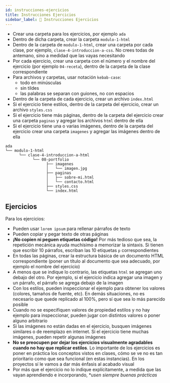 ```yaml
---
id: instrucciones-ejercicios
title: Instrucciones Ejercicios
sidebar_label: 🦾 Instrucciones Ejercicios
---
```


- Crear una carpeta para los ejercicios, por ejemplo `ada`
- Dentro de dicha carpeta, crear la carpeta `modulo-1-html`
- Dentro de la carpeta de `modulo-1-html`, crear una carpeta por cada clase, por ejemplo, `clase-4-introduccion-a-css`. No crees todas de antemano, sino a medidad que las vayas necesitando
- Por cada ejercicio, crear una carpeta con el número y el nombre del ejercicio (por ejemplo `04-receta`), dentro de la carpeta de la clase correspondiente
- Para archivos y carpetas, usar notación `kebab-case`:
  - todo en minúsculas
  - sin tildes
  - las palabras se separan con guiones, no con espacios
- Dentro de la carpeta de cada ejercicio, crear un archivo `index.html`
- Si el ejercicio tiene estilos, dentro de la carpeta del ejercicio, crear un archivo `styles.css`
- Si el ejercicio tiene más páginas, dentro de la carpeta del ejercicio crear una carpeta `paginas` y agregar los archivos `html` dentro de ella
- Si el ejercicio tiene una o varias imágenes, dentro de la carpeta del ejercicio crear una carpeta `imagenes` y agregar las imágenes dentro de ella

```
ada
└── modulo-1-html
      └── clase-4-introduccion-a-html
            └── 08-portfolio
                  ├── imagenes
                  │   └── imagen.jpg
                  ├── paginas
                  │   ├── sobre-mi.html
                  │   └── contacto.html
                  ├── styles.css
                  └── index.html
```

## Ejercicios

Para los ejercicios:

- Pueden usar `lorem ipsum` para rellenar párrafos de texto
- Pueden copiar y pegar texto de otras páginas
- **¡No copien ni peguen etiquetas código!** Por más tedioso que sea, la repetición mecánica ayuda muchísimo a memorizar la sintaxis. Si tienen que escribir 10 párrafos, escriban las 10 etiquetas `p` correspondientes
- En todas las páginas, crear la estructura básica de un documento HTML correspondiente (poner un título al documento que sea adecuado, por ejemplo el nombre del ejercicio)
- A menos que se indique lo contrario, las etiquetas `html` se agregan uno debajo del otro. Por ejemplo, si el ejercicio indica agregar una imagen y un párrafo, el párrafo se agrega debajo de la imagen
- Con los estilos, pueden inspeccionar el ejemplo para obtener los valores (colores, tamaños de fuente, etc). En demás situaciones, no es necesario que quede replicado al 100%, pero sí que sea lo más parecido posible
- Cuando no se especifiquen valores de propiedad estilos y no hay ejemplo para inspeccionar, pueden jugar con distintos valores o poner alguno arbitrario
- Si las imágenes no están dadas en el ejercicio, busquen imágenes similares o de reemplazo en internet. Si el ejercicio tiene muchas imágenes, pueden repetir algunas imágenes
- **No se preocupen por dejar los ejercicios visualmente agradables cuando no hay que replicar estilos**. Lo importante de los ejercicios es poner en práctica los conceptos vistos en clases, cómo se ve no es tan prioritario como que sea funcional (en estas instancias). En los proyectos sí le vamos a dar más énfasis al acabado visual
- Por más que el ejercicio no lo indique explícitamente, a medida que las vayan aprendiendo e incorporando, \*_usen siempre buenas prácticas_
